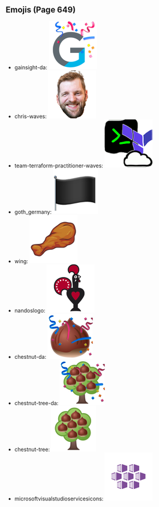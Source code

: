 
## Emojis (Page 649)

* gainsight-da: ![gainsight-da](output/gainsight-da.png)
* chris-waves: ![chris-waves](output/chris-waves.gif)
* team-terraform-practitioner-waves: ![team-terraform-practitioner-waves](output/team-terraform-practitioner-waves.gif)
* goth_germany: ![goth_germany](output/goth_germany.png)
* wing: ![wing](output/wing.png)
* nandoslogo: ![nandoslogo](output/nandoslogo.png)
* chestnut-da: ![chestnut-da](output/chestnut-da.png)
* chestnut-tree-da: ![chestnut-tree-da](output/chestnut-tree-da.png)
* chestnut-tree: ![chestnut-tree](output/chestnut-tree.png)
* microsoftvisualstudioservicesicons: ![microsoftvisualstudioservicesicons](output/microsoftvisualstudioservicesicons.png)
